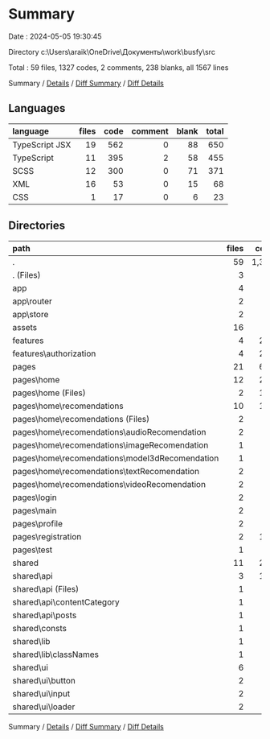 # Summary

Date : 2024-05-05 19:30:45

Directory c:\\Users\\araik\\OneDrive\\Документы\\work\\busfy\\src

Total : 59 files,  1327 codes, 2 comments, 238 blanks, all 1567 lines

Summary / [Details](details.md) / [Diff Summary](diff.md) / [Diff Details](diff-details.md)

## Languages
| language | files | code | comment | blank | total |
| :--- | ---: | ---: | ---: | ---: | ---: |
| TypeScript JSX | 19 | 562 | 0 | 88 | 650 |
| TypeScript | 11 | 395 | 2 | 58 | 455 |
| SCSS | 12 | 300 | 0 | 71 | 371 |
| XML | 16 | 53 | 0 | 15 | 68 |
| CSS | 1 | 17 | 0 | 6 | 23 |

## Directories
| path | files | code | comment | blank | total |
| :--- | ---: | ---: | ---: | ---: | ---: |
| . | 59 | 1,327 | 2 | 238 | 1,567 |
| . (Files) | 3 | 27 | 1 | 9 | 37 |
| app | 4 | 90 | 0 | 12 | 102 |
| app\\router | 2 | 77 | 0 | 9 | 86 |
| app\\store | 2 | 13 | 0 | 3 | 16 |
| assets | 16 | 53 | 0 | 15 | 68 |
| features | 4 | 260 | 0 | 34 | 294 |
| features\\authorization | 4 | 260 | 0 | 34 | 294 |
| pages | 21 | 606 | 0 | 117 | 723 |
| pages\\home | 12 | 259 | 0 | 54 | 313 |
| pages\\home (Files) | 2 | 119 | 0 | 21 | 140 |
| pages\\home\\recomendations | 10 | 140 | 0 | 33 | 173 |
| pages\\home\\recomendations (Files) | 2 | 44 | 0 | 10 | 54 |
| pages\\home\\recomendations\\audioRecomendation | 2 | 21 | 0 | 5 | 26 |
| pages\\home\\recomendations\\imageRecomendation | 1 | 9 | 0 | 3 | 12 |
| pages\\home\\recomendations\\model3dRecomendation | 1 | 29 | 0 | 4 | 33 |
| pages\\home\\recomendations\\textRecomendation | 2 | 22 | 0 | 6 | 28 |
| pages\\home\\recomendations\\videoRecomendation | 2 | 15 | 0 | 5 | 20 |
| pages\\login | 2 | 91 | 0 | 17 | 108 |
| pages\\main | 2 | 96 | 0 | 16 | 112 |
| pages\\profile | 2 | 17 | 0 | 6 | 23 |
| pages\\registration | 2 | 121 | 0 | 21 | 142 |
| pages\\test | 1 | 22 | 0 | 3 | 25 |
| shared | 11 | 291 | 1 | 51 | 343 |
| shared\\api | 3 | 113 | 1 | 20 | 134 |
| shared\\api (Files) | 1 | 51 | 1 | 9 | 61 |
| shared\\api\\contentCategory | 1 | 20 | 0 | 5 | 25 |
| shared\\api\\posts | 1 | 42 | 0 | 6 | 48 |
| shared\\consts | 1 | 75 | 0 | 14 | 89 |
| shared\\lib | 1 | 9 | 0 | 0 | 9 |
| shared\\lib\\classNames | 1 | 9 | 0 | 0 | 9 |
| shared\\ui | 6 | 94 | 0 | 17 | 111 |
| shared\\ui\\button | 2 | 23 | 0 | 4 | 27 |
| shared\\ui\\input | 2 | 49 | 0 | 9 | 58 |
| shared\\ui\\loader | 2 | 22 | 0 | 4 | 26 |

Summary / [Details](details.md) / [Diff Summary](diff.md) / [Diff Details](diff-details.md)